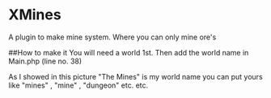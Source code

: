 # XMines
A plugin to make mine system. Where you can only mine ore's

##How to make it
You will need a world 1st.
Then add the world name in Main.php (line no. 38)


As I showed in this picture "The Mines" is my world name you can put yours like "mines" , "mine" , "dungeon" etc. etc.
